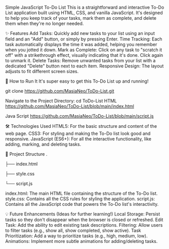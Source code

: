 Simple JavaScript To-Do List
This is a straightforward and interactive To-Do List application built using HTML, CSS, and vanilla JavaScript. It's designed to help you keep track of your tasks, mark them as complete, and delete them when they're no longer needed.

✨ Features
Add Tasks: Quickly add new tasks to your list using an input field and an "Add" button, or simply by pressing Enter.
Time Tracking: Each task automatically displays the time it was added, helping you remember when you jotted it down.
Mark as Complete: Click on any task to "scratch it off" with a strikethrough effect, visually indicating that it's done. Click again to unmark it.
Delete Tasks: Remove unwanted tasks from your list with a dedicated "Delete" button next to each item.
Responsive Design: The layout adjusts to fit different screen sizes.

🚀 How to Run It
It's super easy to get this To-Do List up and running!

git clone https://github.com/MasiaNeo/ToDo-List.git

Navigate to the Project Directory:
cd ToDo-List
HTML
https://github.com/MasiaNeo/ToDo-List/blob/main/index.html

Java Script
https://github.com/MasiaNeo/ToDo-List/blob/main/script.js

🛠️ Technologies Used
HTML5: For the basic structure and content of the web page.
CSS3: For styling and making the To-Do list look good and responsive.
JavaScript (ES6+): For all the interactive functionality, like adding, marking, and deleting tasks.

📂 Project Structure
.

├── index.html


├── style.css


└── script.js


index.html: The main HTML file containing the structure of the To-Do list.
style.css: Contains all the CSS rules for styling the application.
script.js: Contains all the JavaScript code that powers the To-Do list's interactivity.

💡 Future Enhancements (Ideas for further learning!)
Local Storage: Persist tasks so they don't disappear when the browser is closed or refreshed.
Edit Task: Add the ability to edit existing task descriptions.
Filtering: Allow users to filter tasks (e.g., show all, show completed, show active).
Task Prioritization: Add a way to prioritize tasks (e.g., high, medium, low).
Animations: Implement more subtle animations for adding/deleting tasks.
